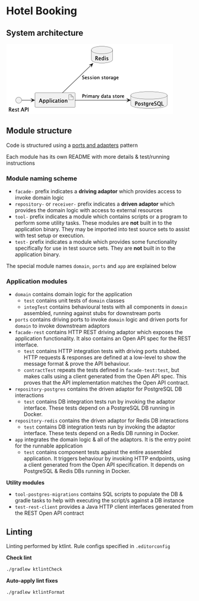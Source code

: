 # Hotel Booking

## System architecture

![app-architecture](./docs/app-architecture.png)

## Module structure

Code is structured using a
[ports and adapters](https://codesoapbox.dev/ports-adapters-aka-hexagonal-architecture-explained/) pattern

Each module has its own README with more details & test/running instructions

### Module naming scheme

- `facade-` prefix indicates a **driving adaptor** which provides access to invoke domain logic
- `repository-` or `receiver-` prefix indicates a **driven adaptor** which provides the domain logic with access to
external resources
- `tool-` prefix indicates a module which contains scripts or a program to perform some utility tasks. These modules
are **not** built in to the application binary. They may be imported into test source sets to assist with test setup or
execution.
- `test-` prefix indicates a module which provides some functionality specifically for use in test source sets. They are
**not** built in to the application binary.

The special module names `domain`, `ports` and `app` are explained below

### Application modules

- `domain` contains domain logic for the application
  - `test` contains unit tests of `domain` classes
  - `integTest` contains behavioural tests with all components in `domain` assembled, running against stubs for
downstream ports
- `ports` contains driving ports to invoke `domain` logic and driven ports for `domain` to invoke downstream adaptors
- `facade-rest` contains HTTP REST driving adaptor which exposes the application functionality. It also contains an
Open API spec for the REST interface.
  - `test` contains HTTP integration tests with driving ports stubbed. HTTP requests & responses are defined at a
low-level to show the message format & prove the API behaviour.
  - `contractTest` repeats the tests defined in `facade-test:test`, but makes calls using a client generated from the
Open API spec. This proves that the API implementation matches the Open API contract.
- `repository-postgres` contains the driven adaptor for PostgreSQL DB interactions
  - `test` contains DB integration tests run by invoking the adaptor interface. These tests depend on a PostgreSQL DB
running in Docker.
- `repository-redis` contains the driven adaptor for Redis DB interactions
  - `test` contains DB integration tests run by invoking the adaptor interface. These tests depend on a Redis DB
running in Docker.
- `app` integrates the domain logic & all of the adaptors. It is the entry point for the runnable application
  - `test` contains component tests against the entire assembled application. It triggers behaviour by invoking HTTP
endpoints, using a client generated from the Open API specification. It depends on PostgreSQL & Redis DBs running in
Docker.

**Utility modules**

- `tool-postgres-migrations` contains SQL scripts to populate the DB & gradle tasks to help with executing the script/s
against a DB instance
- `test-rest-client` provides a Java HTTP client interfaces generated from the REST Open API contract

## Linting

Linting performed by ktlint. Rule configs specified in `.editorconfig`

**Check lint**

```sh
./gradlew ktlintCheck
```

**Auto-apply lint fixes**

```sh
./gradlew ktlintFormat
```
